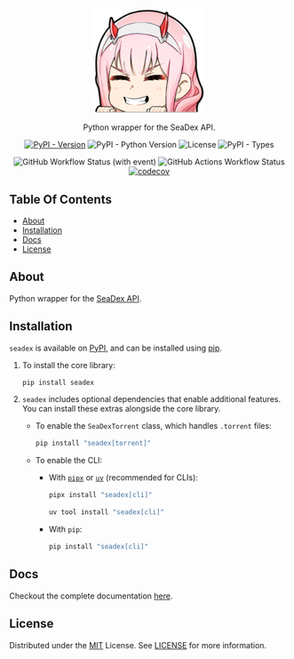 <br/>
<p align="center">
  <a href="https://github.com/Ravencentric/seadex">
    <img src="https://raw.githubusercontent.com/Ravencentric/seadex/refs/heads/main/docs/assets/logo.png" alt="Logo" width="200">
  </a>
  <p align="center">
    Python wrapper for the SeaDex API.
  </p>
</p>

<div align="center">

[![PyPI - Version](https://img.shields.io/pypi/v/seadex?link=https%3A%2F%2Fpypi.org%2Fproject%2Fseadex%2F)](https://pypi.org/project/seadex/)
![PyPI - Python Version](https://img.shields.io/pypi/pyversions/seadex)
![License](https://img.shields.io/github/license/Ravencentric/seadex)
![PyPI - Types](https://img.shields.io/pypi/types/seadex)

![GitHub Workflow Status (with event)](https://img.shields.io/github/actions/workflow/status/Ravencentric/seadex/release.yml)
![GitHub Actions Workflow Status](https://img.shields.io/github/actions/workflow/status/ravencentric/seadex/tests.yml?label=tests)
[![codecov](https://codecov.io/gh/Ravencentric/seadex/graph/badge.svg?token=B45ODO7TEY)](https://codecov.io/gh/Ravencentric/seadex)

</div>

## Table Of Contents

* [About](#about)
* [Installation](#installation)
* [Docs](#docs)
* [License](#license)

## About

Python wrapper for the [SeaDex API](https://releases.moe/about/).

## Installation

`seadex` is available on [PyPI](https://pypi.org/project/seadex/), and can be installed using [pip](https://pip.pypa.io/en/stable/installation/).

1. To install the core library:

    ```sh
    pip install seadex
    ```

2. `seadex` includes optional dependencies that enable additional features. You can install these extras alongside the core library.

    - To enable the `SeaDexTorrent` class, which handles `.torrent` files:

        ```sh
        pip install "seadex[torrent]"
        ```

    - To enable the CLI:

        - With [`pipx`](https://pipx.pypa.io/stable/) or [`uv`](https://docs.astral.sh/uv/guides/tools/#installing-tools) (recommended for CLIs):

            ```sh
            pipx install "seadex[cli]"
            ```
            ```sh
            uv tool install "seadex[cli]"
            ```

        - With `pip`:

            ```sh
            pip install "seadex[cli]"
            ```

## Docs

Checkout the complete documentation [here](https://ravencentric.cc/seadex/).

## License

Distributed under the [MIT](https://choosealicense.com/licenses/mit/) License. See [LICENSE](https://github.com/Ravencentric/seadex/blob/main/LICENSE) for more information.

